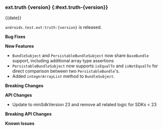 ### ext.truth {version} {:#ext.truth-{version}}

{{date}}

`androidx.test.ext:truth:{version}` is released.

**Bug Fixes**

**New Features**

* `BundleSubject` and `PersistableBundleSubject` now share `BaseBundle` support,
  including additional array type assertions
* `PersistableBundleSubject` now supports `isEqualTo` and `isNotEqualTo` for
  direct comparison between two `PersistableBundle`'s.
* Added `integerArrayList` method to `BundleSubject`.

**Breaking Changes**

**API Changes**

* Update to minSdkVersion 23 and remove all related logic for SDKs < 23

**Breaking API Changes**

**Known Issues**
